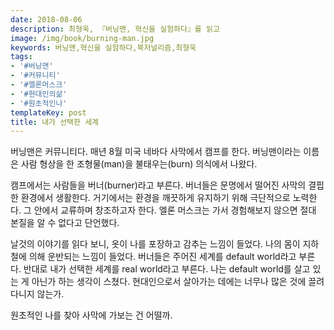 ```yaml
---
date: 2018-08-06
description: 최형욱, 『버닝맨, 혁신을 실험하다』를 읽고
image: /img/book/burning-man.jpg
keywords: 버닝맨,혁신을 실험하다,북저널리즘,최형욱
tags:
- '#버닝맨'
- '#커뮤니티'
- '#엘론머스크'
- '#현대인의삶'
- '#원초적인나'
templateKey: post
title: 내가 선택한 세계
---
```


버닝맨은 커뮤니티다. 매년 8월 미국 네바다 사막에서 캠프를 한다. 버닝맨이라는 이름은 사람 형상을 한 조형물(man)을 불태우는(burn) 의식에서 나왔다.

캠프에서는 사람들을 버너(burner)라고 부른다. 버너들은 문명에서 떨어진 사막의 결핍한 환경에서 생활한다. 거기에서는 환경을 깨끗하게 유지하기 위해 극단적으로 노력한다. 그 안에서 교류하며 창조하고자 한다. 엘론 머스크는 가서 경험해보지 않으면 절대 본질을 알 수 없다고 단언했다.

날것의 이야기를 읽다 보니, 옷이 나를 포장하고 감추는 느낌이 들었다. 나의 몸이 지하철에 의해 운반되는 느낌이 들었다. 버너들은 주어진 세계를 default world라고 부른다. 반대로 내가 선택한 세계를 real world라고 부른다. 나는 default world를 살고 있는 게 아닌가 하는 생각이 스쳤다. 현대인으로서 살아가는 데에는 너무나 많은 것에 끌려다니지 않는가.

원초적인 나를 찾아 사막에 가보는 건 어떨까.